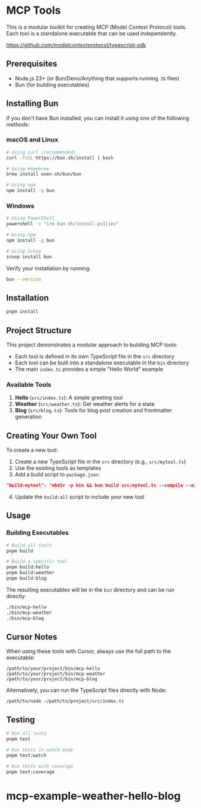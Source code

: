 # MCP Tools

This is a modular toolkit for creating MCP (Model Context Protocol) tools. Each tool is a standalone executable that can be used independently.

https://github.com/modelcontextprotocol/typescript-sdk

## Prerequisites

- Node.js 23+ (or Bun/Deno/Anything that supports running .ts files)
- Bun (for building executables)

## Installing Bun

If you don't have Bun installed, you can install it using one of the following methods:

### macOS and Linux

```bash
# Using curl (recommended)
curl -fsSL https://bun.sh/install | bash

# Using Homebrew
brew install oven-sh/bun/bun

# Using npm
npm install -g bun
```

### Windows

```bash
# Using PowerShell
powershell -c "irm bun.sh/install.ps1|iex"

# Using npm
npm install -g bun

# Using Scoop
scoop install bun
```

Verify your installation by running:

```bash
bun --version
```

## Installation

```bash
pnpm install
```

## Project Structure

This project demonstrates a modular approach to building MCP tools:

- Each tool is defined in its own TypeScript file in the `src` directory
- Each tool can be built into a standalone executable in the `bin` directory
- The main `index.ts` provides a simple "Hello World" example

### Available Tools

1. **Hello** (`src/index.ts`): A simple greeting tool
2. **Weather** (`src/weather.ts`): Get weather alerts for a state
3. **Blog** (`src/blog.ts`): Tools for blog post creation and frontmatter generation

## Creating Your Own Tool

To create a new tool:

1. Create a new TypeScript file in the `src` directory (e.g., `src/mytool.ts`)
2. Use the existing tools as templates
3. Add a build script to `package.json`:

```json
"build:mytool": "mkdir -p bin && bun build src/mytool.ts --compile --minify --sourcemap --outfile bin/mcp-mytool"
```

4. Update the `build:all` script to include your new tool

## Usage

### Building Executables

```bash
# Build all tools
pnpm build

# Build a specific tool
pnpm build:hello
pnpm build:weather
pnpm build:blog
```

The resulting executables will be in the `bin` directory and can be run directly:

```bash
./bin/mcp-hello
./bin/mcp-weather
./bin/mcp-blog
```

## Cursor Notes

When using these tools with Cursor, always use the full path to the executable:

```
/path/to/your/project/bin/mcp-hello
/path/to/your/project/bin/mcp-weather
/path/to/your/project/bin/mcp-blog
```

Alternatively, you can run the TypeScript files directly with Node:

```
/path/to/node ~/path/to/project/src/index.ts
```

## Testing

```bash
# Run all tests
pnpm test

# Run tests in watch mode
pnpm test:watch

# Run tests with coverage
pnpm test:coverage
```

# mcp-example-weather-hello-blog
